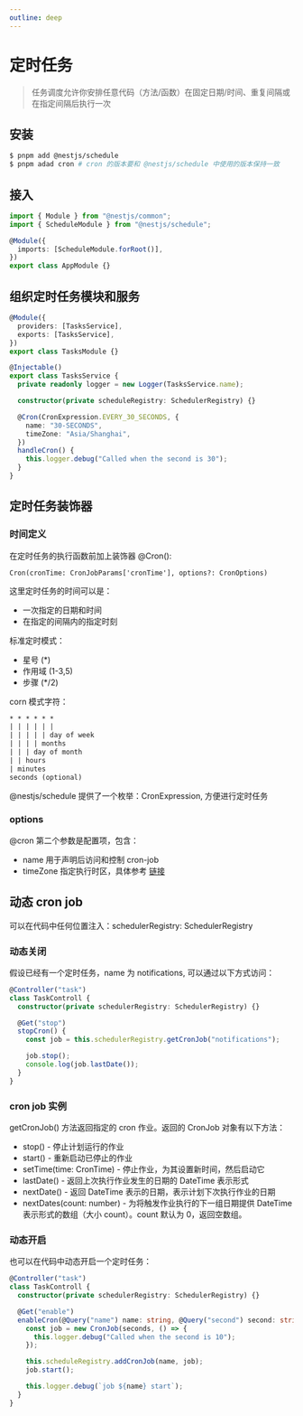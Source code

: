 ```yaml
---
outline: deep
---
```


# 定时任务

> 任务调度允许你安排任意代码（方法/函数）在固定日期/时间、重复间隔或在指定间隔后执行一次

## 安装

```bash
$ pnpm add @nestjs/schedule
$ pnpm adad cron # cron 的版本要和 @nestjs/schedule 中使用的版本保持一致
```

## 接入

```typescript
import { Module } from "@nestjs/common";
import { ScheduleModule } from "@nestjs/schedule";

@Module({
  imports: [ScheduleModule.forRoot()],
})
export class AppModule {}
```

## 组织定时任务模块和服务

```typescript
@Module({
  providers: [TasksService],
  exports: [TasksService],
})
export class TasksModule {}
```

```typescript
@Injectable()
export class TasksService {
  private readonly logger = new Logger(TasksService.name);

  constructor(private scheduleRegistry: SchedulerRegistry) {}

  @Cron(CronExpression.EVERY_30_SECONDS, {
    name: "30-SECONDS",
    timeZone: "Asia/Shanghai",
  })
  handleCron() {
    this.logger.debug("Called when the second is 30");
  }
}
```

## 定时任务装饰器

### 时间定义

在定时任务的执行函数前加上装饰器 @Cron():

`Cron(cronTime: CronJobParams['cronTime'], options?: CronOptions)`

这里定时任务的时间可以是：

- 一次指定的日期和时间
- 在指定的间隔内的指定时刻

标准定时模式：

- 星号 (\*)
- 作用域 (1-3,5)
- 步骤 (\*/2)

corn 模式字符：

```txt
* * * * * *
| | | | | |
| | | | | day of week
| | | | months
| | | day of month
| | hours
| minutes
seconds (optional)
```

@nestjs/schedule 提供了一个枚举：CronExpression, 方便进行定时任务

### options

@cron 第二个参数是配置项，包含：

- name 用于声明后访问和控制 cron-job
- timeZone 指定执行时区，具体参考 [链接](https://moment.nodejs.cn/timezone/)

## 动态 cron job

可以在代码中任何位置注入：schedulerRegistry: SchedulerRegistry

### 动态关闭

假设已经有一个定时任务，name 为 notifications, 可以通过以下方式访问：

```typescript
@Controller("task")
class TaskControll {
  constructor(private schedulerRegistry: SchedulerRegistry) {}

  @Get("stop")
  stopCron() {
    const job = this.schedulerRegistry.getCronJob("notifications");

    job.stop();
    console.log(job.lastDate());
  }
}
```

### cron job 实例

getCronJob() 方法返回指定的 cron 作业。返回的 CronJob 对象有以下方法：

- stop() - 停止计划运行的作业
- start() - 重新启动已停止的作业
- setTime(time: CronTime) - 停止作业，为其设置新时间，然后启动它
- lastDate() - 返回上次执行作业发生的日期的 DateTime 表示形式
- nextDate() - 返回 DateTime 表示的日期，表示计划下次执行作业的日期
- nextDates(count: number) - 为将触发作业执行的下一组日期提供 DateTime 表示形式的数组（大小 count）。count 默认为 0，返回空数组。

### 动态开启

也可以在代码中动态开启一个定时任务：

```typescript
@Controller("task")
class TaskControll {
  constructor(private schedulerRegistry: SchedulerRegistry) {}

  @Get("enable")
  enableCron(@Query("name") name: string, @Query("second") second: string) {
    const job = new CronJob(seconds, () => {
      this.logger.debug("Called when the second is 10");
    });

    this.scheduleRegistry.addCronJob(name, job);
    job.start();

    this.logger.debug(`job ${name} start`);
  }
}
```
